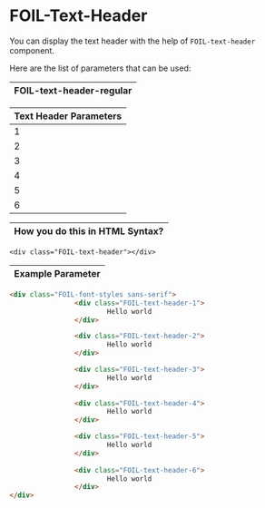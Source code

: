 # FOIL-Text-Header

You can display the text header with the help of `FOIL-text-header` component.

Here are the list of parameters that can be used: 

| FOIL-text-header-regular                 |
| -----------------------------------------|




| Text Header  Parameters                 |
| --------------------------------------- |
| 1                                       |
| 2                                       |
| 3                                       |
| 4                                       |
| 5                                       |
| 6                                       |




| How you do this in HTML Syntax?           |
| ----------------------------------------- |

`<div class="FOIL-text-header"></div>`




| Example Parameter                         |
| ----------------------------------------- |

```html
<div class="FOIL-font-styles sans-serif">
                <div class="FOIL-text-header-1">
                        Hello world 
                </div>

                <div class="FOIL-text-header-2">
                        Hello world 
                </div>

                <div class="FOIL-text-header-3">
                        Hello world 
                </div>
                
                <div class="FOIL-text-header-4">
                        Hello world 
                </div>    

                <div class="FOIL-text-header-5">
                        Hello world 
                </div>
                
                <div class="FOIL-text-header-6">
                        Hello world 
                </div>    
</div>
```